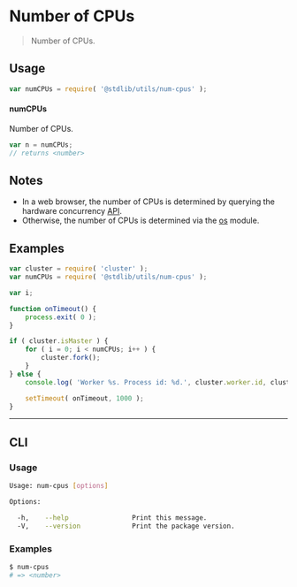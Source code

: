 # Number of CPUs

> Number of CPUs.


<!-- <usage> -->

## Usage

``` javascript
var numCPUs = require( '@stdlib/utils/num-cpus' );
```

#### numCPUs

Number of CPUs.

``` javascript
var n = numCPUs;
// returns <number>
```

<!-- </usage> -->


<!-- <notes> -->

## Notes

* In a web browser, the number of CPUs is determined by querying the hardware concurrency [API][hardware-concurrency].
* Otherwise, the number of CPUs is determined via the [os][node-os] module.

<!-- </notes> -->


<!-- <examples> -->

## Examples

``` javascript
var cluster = require( 'cluster' );
var numCPUs = require( '@stdlib/utils/num-cpus' );

var i;

function onTimeout() {
    process.exit( 0 );
}

if ( cluster.isMaster ) {
    for ( i = 0; i < numCPUs; i++ ) {
        cluster.fork();
    }
} else {
    console.log( 'Worker %s. Process id: %d.', cluster.worker.id, cluster.worker.process.pid );

    setTimeout( onTimeout, 1000 );
}
```

<!-- </examples> -->



<!-- <cli> -->

---

## CLI

<!-- <usage> -->

### Usage

``` bash
Usage: num-cpus [options]

Options:

  -h,    --help                Print this message.
  -V,    --version             Print the package version.
```

<!-- </usage> -->

<!-- <examples> -->

### Examples

``` bash
$ num-cpus
# => <number>
```

<!-- </examples> -->

<!-- </cli> -->



<!-- <links> -->

[node-os]: https://nodejs.org/api/os.html#os_os_cpus
[hardware-concurrency]: https://developer.mozilla.org/en-US/docs/Web/API/NavigatorConcurrentHardware/hardwareConcurrency

<!-- </links> -->
